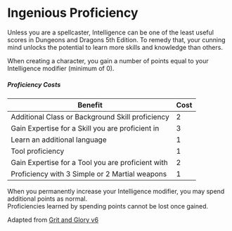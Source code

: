 # Ingenious Proficiency
Unless you are a spellcaster, Intelligence can be one of the least useful scores in Dungeons and Dragons 5th Edition. To remedy that, your cunning mind unlocks the potential to learn more skills and knowledge than others.

When creating a character, you gain a number of points equal to your Intelligence modifier (minimum of 0).

##### Proficiency Costs

|Benefit|Cost|
|---|---|
|Additional Class or Background Skill proficiency|2|
|Gain Expertise for a Skill you are proficient in|3|
|Learn an additional language|1|
|Tool proficiency|1|
|Gain Expertise for a Tool you are proficient with|2|
|Proficiency with 3 Simple or 2 Martial weapons|1|

When you permanently increase your Intelligence modifier, you may spend additional points as normal.  
Proficiencies learned by spending points cannot be lost once gained.

Adapted from [Grit and Glory v6](https://www.reddit.com/r/gritandglory5e/comments/empff0/grit_and_glory_v6_100_pages_of_dd_5e_rules_for/)
